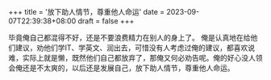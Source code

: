 +++
title = '放下助人情节，尊重他人命运'
date = 2023-09-07T22:39:38+08:00
draft = false
+++

毕竟俺自己都混得不好，还是不要浪费精力在别人的身上了。
俺是认真地在给他们建议，劝他们学IT、学英文、润出去，可惜没有人考虑过俺的建议，都喜欢说难，实际上就是懒，既然他们自己都放弃了，那俺又何必劝告呢。俺的好心没人领会俺还是不太爽的，以后还是发展自己，放下助人情节，尊重他人命运。

